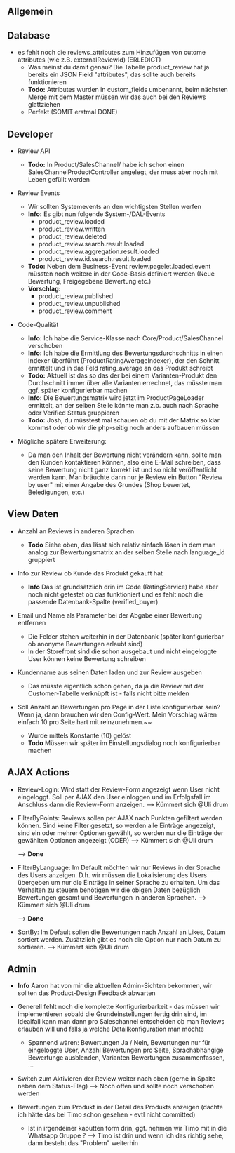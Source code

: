 ## Allgemein

## Database
- es fehlt noch die reviews_attributes zum Hinzufügen von cutome attributes (wie z.B. externalReviewId) (ERLEDIGT)
    - Was meinst du damit genau? Die Tabelle product_review hat ja bereits ein JSON Field "attributes", das sollte auch bereits funktionieren
    - **Todo:** Attributes wurden in custom_fields umbenannt, beim nächsten Merge mit dem Master müssen wir das auch bei den Reviews glattziehen
    - Perfekt (SOMIT erstmal DONE)
    
## Developer
- Review API
    - **Todo:** In Product/SalesChannel/ habe ich schon einen SalesChannelProductController angelegt, der muss aber noch mit Leben gefüllt werden
    
- Review Events
    - Wir sollten Systemevents an den wichtigsten Stellen werfen
    - **Info:** Es gibt nun folgende System-/DAL-Events
        - product_review.loaded
        - product_review.written
        - product_review.deleted
        - product_review.search.result.loaded
        - product_review.aggregation.result.loaded
        - product_review.id.search.result.loaded
    - **Todo:** Neben dem Business-Event review.pagelet.loaded.event müssten noch weitere in der Code-Basis definiert werden (Neue Bewertung, Freigegebene Bewertung etc.)
    - **Vorschlag:**
        - product_review.published
        - product_review.unpublished
        - product_review.comment
                 
- Code-Qualität
    - **Info:** Ich habe die Service-Klasse nach Core/Product/SalesChannel verschoben
    - **Info:** Ich habe die Ermittlung des Bewertungsdurchschnitts in einen Indexer überführt (ProductRatingAverageIndexer), der den Schnitt ermittelt und in das Feld rating_average an das Produkt schreibt
    - **Todo:** Aktuell ist das so das der bei einem Varianten-Produkt den Durchschnitt immer über alle Varianten errechnet, das müsste man ggf. später konfigurierbar machen
    - **Info:** Die Bewertungsmatrix wird jetzt im ProductPageLoader ermittelt, an der selben Stelle könnte man z.b. auch nach Sprache oder Verified Status gruppieren
    - **Todo:** Josh, du müsstest mal schauen ob du mit der Matrix so klar kommst oder ob wir die php-seitig noch anders aufbauen müssen

- Mögliche spätere Erweiterung:
    - Da man den Inhalt der Bewertung nicht verändern kann, sollte man den Kunden kontaktieren können, also eine E-Mail schreiben, dass seine Bewertung nicht ganz korrekt ist und so nicht veröffentlicht werden kann. Man bräuchte dann nur je Review ein Button "Review by user" mit einer Angabe des Grundes (Shop bewertet, Beledigungen, etc.)
## View Daten

- Anzahl an Reviews in anderen Sprachen 
    - **Todo**  Siehe oben, das lässt sich relativ einfach lösen in dem man analog zur Bewertungsmatrix an der selben Stelle nach language_id gruppiert
    
- Info zur Review ob Kunde das Produkt gekauft hat
    - **Info** Das ist grundsätzlich drin im Code (RatingService) habe aber noch nicht getestet ob das funktioniert und es fehlt noch die passende Datenbank-Spalte (verified_buyer)

- Email und Name als Parameter bei der Abgabe einer Bewertung entfernen
    - Die Felder stehen weiterhin in der Datenbank (später konfigurierbar ob anonyme Bewertungen erlaubt sind)
    - In der Storefront sind die schon ausgebaut und nicht eingeloggte User können keine Bewertung schreiben

- Kundenname aus seinen Daten laden und zur Review ausgeben
    - Das müsste eigentlich schon gehen, da ja die Review mit der Customer-Tabelle verknüpft ist - falls nicht bitte melden

- Soll Anzahl an Bewertungen pro Page in der Liste konfigurierbar sein? Wenn ja, dann brauchen wir den Config-Wert. Mein Vorschlag wären einfach 10 pro Seite hart mit reinzunehmen.~~
    - Wurde mittels Konstante (10) gelöst
    - **Todo** Müssen wir später im Einstellungsdialog noch konfigurierbar machen  
    
## AJAX Actions

- Review-Login: Wird statt der Review-Form angezeigt wenn User nicht eingeloggt. Soll per AJAX den User einloggen und im Erfolgsfall im Anschluss dann die Review-Form anzeigen. 
    --> Kümmert sich @Uli drum
    
- FilterByPoints: Reviews sollen per AJAX nach Punkten gefiltert werden können. Sind keine Filter gesetzt, so werden alle Einträge angezeigt, sind ein oder mehrer Optionen gewählt, so werden nur die Einträge der gewählten Optionen angezeigt (ODER)
    --> Kümmert sich @Uli drum
    
    --> **Done**
    
- FilterByLanguage: Im Default möchten wir nur Reviews in der Sprache des Users anzeigen. D.h. wir müssen die Lokalisierung des Users übergeben um nur die Einträge in seiner Sprache zu erhalten. Um das Verhalten zu steuern benötigen wir die obigen Daten bezüglich Bewertungen gesamt und Bewertungen in anderen Sprachen. 
    --> Kümmert sich @Uli drum
    
    --> **Done**
    
- SortBy: Im Default sollen die Bewertungen nach Anzahl an Likes, Datum sortiert werden. Zusätzlich gibt es noch die Option nur nach Datum zu sortieren.
    --> Kümmert sich @Uli drum
    
## Admin
- **Info** Aaron hat von mir die aktuellen Admin-Sichten bekommen, wir sollten das Product-Design Feedback abwarten

- Generell fehlt noch die komplette Konfigurierbarkeit - das müssen wir implementieren sobald die Grundeinstellungen fertig drin sind, im Idealfall kann man dann pro
Saleschannel entscheiden ob man Reviews erlauben will und falls ja welche Detailkonfiguration man möchte
    - Spannend wären: Bewertungen Ja / Nein, Bewertungen nur für eingeloggte User, Anzahl Bewertungen pro Seite, Sprachabhängige Bewertunge ausblenden, Varianten Bewertungen zusammenfassen, ...
- Switch zum Aktivieren der Review weiter nach oben (gerne in Spalte neben dem  Status-Flag)
    --> Noch offen und sollte noch verschoben werden
- Bewertungen zum Produkt in der Detail des Produkts anzeigen (dachte ich hätte das bei Timo schon gesehen - evtl nicht committed)
    - Ist in irgendeiner kaputten form drin, ggf. nehmen wir Timo mit in die Whatsapp Gruppe ?
    --> Timo ist drin und wenn ich das richtig sehe, dann besteht das "Problem" weiterhin
    
